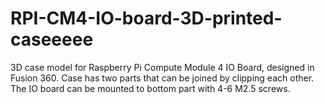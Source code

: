 # RPI-CM4-IO-board-3D-printed-caseeeee
3D case model for Raspberry Pi Compute Module 4 IO Board, designed in Fusion 360. Case has two parts that can be joined by clipping each other. The IO board can be mounted to bottom part with 4-6 M2.5 screws. 
